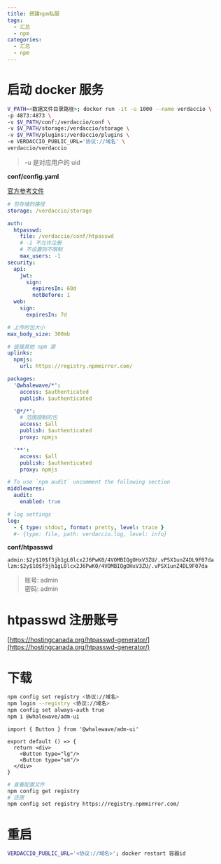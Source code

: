```yaml
---
title: 搭建npm私服
tags:
  - 汇总
  - npm
categories:
  - 汇总
  - npm
---
```


# 启动 docker 服务

```bash
V_PATH=<数据文件目录路径>; docker run -it -u 1000 --name verdaccio \
-p 4873:4873 \
-v $V_PATH/conf:/verdaccio/conf \
-v $V_PATH/storage:/verdaccio/storage \
-v $V_PATH/plugins:/verdaccio/plugins \
-e VERDACCIO_PUBLIC_URL='协议://域名' \
verdaccio/verdaccio
```

> -u 是对应用户的 uid

**conf/config.yaml**

[官方参考文件](https://github.com/verdaccio/verdaccio/tree/master/packages/config/src/conf)

```yaml
# 包存储的路径
storage: /verdaccio/storage

auth:
  htpasswd:
    file: /verdaccio/conf/htpasswd
    # -1 不允许注册
    # 不设置则不限制
    max_users: -1
security:
  api:
    jwt:
      sign:
        expiresIn: 60d
        notBefore: 1
  web:
    sign:
      expiresIn: 7d

# 上传的包大小
max_body_size: 300mb

# 链接其他 npm 源
uplinks:
  npmjs:
    url: https://registry.npmmirror.com/

packages:
  '@whalewave/*':
    access: $authenticated
    publish: $authenticated

  '@*/*':
    # 范围限制的包
    access: $all
    publish: $authenticated
    proxy: npmjs

  '**':
    access: $all
    publish: $authenticated
    proxy: npmjs

# To use `npm audit` uncomment the following section
middlewares:
  audit:
    enabled: true

# log settings
log:
  - { type: stdout, format: pretty, level: trace }
  #- {type: file, path: verdaccio.log, level: info}
```

**conf/htpasswd**

```
admin:$2y$10$f3jh1gL0lcx2J6PwK0/4VOMBIQgOHxV3ZU/.vPSX1unZ4DL9F07da
lzm:$2y$10$f3jh1gL0lcx2J6PwK0/4VOMBIQgOHxV3ZU/.vPSX1unZ4DL9F07da
```

> 账号: admin   
> 密码: admin

# htpasswd 注册账号

[https://hostingcanada.org/htpasswd-generator/](https://hostingcanada.org/htpasswd-generator/)

# 下载

```bash
npm config set registry <协议://域名>
npm login --registry <协议://域名>
npm config set always-auth true
npm i @whalewave/adm-ui
```

```tsx
import { Button } from '@whalewave/adm-ui'

export default () => {
  return <div>
    <Button type="lg"/>
    <Button type="sm"/>
  </div>
}
```

```bash
# 查看配置文件
npm config get registry
# 还原
npm config set registry https://registry.npmmirror.com/
```

# 重启

```bash
VERDACCIO_PUBLIC_URL='<协议://域名>'; docker restart 容器id
```